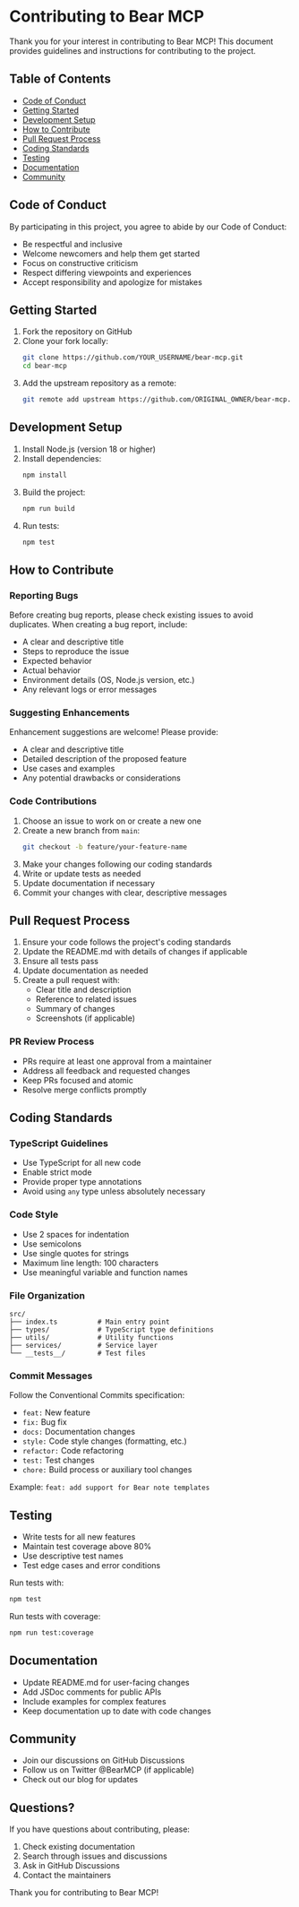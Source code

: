 # Contributing to Bear MCP

Thank you for your interest in contributing to Bear MCP! This document provides guidelines and instructions for contributing to the project.

## Table of Contents

- [Code of Conduct](#code-of-conduct)
- [Getting Started](#getting-started)
- [Development Setup](#development-setup)
- [How to Contribute](#how-to-contribute)
- [Pull Request Process](#pull-request-process)
- [Coding Standards](#coding-standards)
- [Testing](#testing)
- [Documentation](#documentation)
- [Community](#community)

## Code of Conduct

By participating in this project, you agree to abide by our Code of Conduct:

- Be respectful and inclusive
- Welcome newcomers and help them get started
- Focus on constructive criticism
- Respect differing viewpoints and experiences
- Accept responsibility and apologize for mistakes

## Getting Started

1. Fork the repository on GitHub
2. Clone your fork locally:
   ```bash
   git clone https://github.com/YOUR_USERNAME/bear-mcp.git
   cd bear-mcp
   ```
3. Add the upstream repository as a remote:
   ```bash
   git remote add upstream https://github.com/ORIGINAL_OWNER/bear-mcp.git
   ```

## Development Setup

1. Install Node.js (version 18 or higher)
2. Install dependencies:
   ```bash
   npm install
   ```
3. Build the project:
   ```bash
   npm run build
   ```
4. Run tests:
   ```bash
   npm test
   ```

## How to Contribute

### Reporting Bugs

Before creating bug reports, please check existing issues to avoid duplicates. When creating a bug report, include:

- A clear and descriptive title
- Steps to reproduce the issue
- Expected behavior
- Actual behavior
- Environment details (OS, Node.js version, etc.)
- Any relevant logs or error messages

### Suggesting Enhancements

Enhancement suggestions are welcome! Please provide:

- A clear and descriptive title
- Detailed description of the proposed feature
- Use cases and examples
- Any potential drawbacks or considerations

### Code Contributions

1. Choose an issue to work on or create a new one
2. Create a new branch from `main`:
   ```bash
   git checkout -b feature/your-feature-name
   ```
3. Make your changes following our coding standards
4. Write or update tests as needed
5. Update documentation if necessary
6. Commit your changes with clear, descriptive messages

## Pull Request Process

1. Ensure your code follows the project's coding standards
2. Update the README.md with details of changes if applicable
3. Ensure all tests pass
4. Update documentation as needed
5. Create a pull request with:
   - Clear title and description
   - Reference to related issues
   - Summary of changes
   - Screenshots (if applicable)

### PR Review Process

- PRs require at least one approval from a maintainer
- Address all feedback and requested changes
- Keep PRs focused and atomic
- Resolve merge conflicts promptly

## Coding Standards

### TypeScript Guidelines

- Use TypeScript for all new code
- Enable strict mode
- Provide proper type annotations
- Avoid using `any` type unless absolutely necessary

### Code Style

- Use 2 spaces for indentation
- Use semicolons
- Use single quotes for strings
- Maximum line length: 100 characters
- Use meaningful variable and function names

### File Organization

```
src/
├── index.ts          # Main entry point
├── types/            # TypeScript type definitions
├── utils/            # Utility functions
├── services/         # Service layer
└── __tests__/        # Test files
```

### Commit Messages

Follow the Conventional Commits specification:

- `feat:` New feature
- `fix:` Bug fix
- `docs:` Documentation changes
- `style:` Code style changes (formatting, etc.)
- `refactor:` Code refactoring
- `test:` Test changes
- `chore:` Build process or auxiliary tool changes

Example: `feat: add support for Bear note templates`

## Testing

- Write tests for all new features
- Maintain test coverage above 80%
- Use descriptive test names
- Test edge cases and error conditions

Run tests with:
```bash
npm test
```

Run tests with coverage:
```bash
npm run test:coverage
```

## Documentation

- Update README.md for user-facing changes
- Add JSDoc comments for public APIs
- Include examples for complex features
- Keep documentation up to date with code changes

## Community

- Join our discussions on GitHub Discussions
- Follow us on Twitter @BearMCP (if applicable)
- Check out our blog for updates

## Questions?

If you have questions about contributing, please:

1. Check existing documentation
2. Search through issues and discussions
3. Ask in GitHub Discussions
4. Contact the maintainers

Thank you for contributing to Bear MCP!